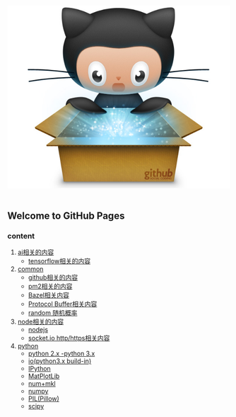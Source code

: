 <div align="center">
  <img src="https://github.com/ZhHong/ZhHong.github.io/blob/master/assets/img/gitopuss_open_box.jpg"><br><br>
</div>

## Welcome to GitHub Pages
### content
1. [ai相关的内容](https://github.com/ZhHong/ZhHong.github.io/tree/master/road/ai)
    * [tensorflow相关的内容](https://github.com/ZhHong/ZhHong.github.io/blob/master/road/ai/tensorflow.md)
2. [common](https://github.com/ZhHong/ZhHong.github.io/tree/master/road/common)
    * [github相关的内容](https://github.com/ZhHong/ZhHong.github.io/blob/master/road/common/github.md)
    * [pm2相关的内容](https://github.com/ZhHong/ZhHong.github.io/blob/master/road/common/pm2.md)
    * [Bazel相关内容](https://github.com/ZhHong/ZhHong.github.io/blob/master/road/common/Bazel.md)
    * [Protocol Buffer相关内容](https://github.com/ZhHong/ZhHong.github.io/blob/master/road/common/protocol_buffer.md)
    * [random 随机概率](https://github.com/ZhHong/ZhHong.github.io/blob/master/road/common/random.md)
3. [node相关的内容](https://github.com/ZhHong/ZhHong.github.io/tree/master/road/node)
    * [nodejs](https://github.com/ZhHong/ZhHong.github.io/blob/master/road/node/node.md)
    * [socket.io http/https相关内容](https://github.com/ZhHong/ZhHong.github.io/blob/master/road/node/socket.io.md)
4. [python](https://github.com/ZhHong/ZhHong.github.io/tree/master/road/python)
    * [python 2.x -python 3.x](https://github.com/ZhHong/ZhHong.github.io/blob/master/road/python/python2.x-python3.x.md)
    * [io(python3.x build-in)](https://github.com/ZhHong/ZhHong.github.io/blob/master/road/python/io(python3.x%20build-in).md)
    * [IPython](https://github.com/ZhHong/ZhHong.github.io/blob/master/road/python/IPython.md)
    * [MatPlotLib](https://github.com/ZhHong/ZhHong.github.io/blob/master/road/python/MatPlotLib.md)
    * [num+mkl](https://github.com/ZhHong/ZhHong.github.io/blob/master/road/python/num%2Bmkl.md)
    * [numpy](https://github.com/ZhHong/ZhHong.github.io/blob/master/road/python/numpy.md)
    * [PIL(Pillow)](https://github.com/ZhHong/ZhHong.github.io/blob/master/road/python/PIL(Pillow).md)
    * [scipy]()

<!-- ### 其它
[起点](https://github.com/ZhHong/ZhHong.github.io/blob/master/other/why.md) *20170618* -->

<!-- You can use the [editor on GitHub](https://github.com/ZhHong/ZhHong.github.io/edit/master/README.md) to maintain and preview the content for your website in Markdown files.

Whenever you commit to this repository, GitHub Pages will run [Jekyll](https://jekyllrb.com/) to rebuild the pages in your site, from the content in your Markdown files.

### Markdown

Markdown is a lightweight and easy-to-use syntax for styling your writing. It includes conventions for

```markdown
Syntax highlighted code block

# Header 1
## Header 2
### Header 3

- Bulleted
- List

1. Numbered
2. List

**Bold** and _Italic_ and `Code` text

[Link](url) and ![Image](src)
```

For more details see [GitHub Flavored Markdown](https://guides.github.com/features/mastering-markdown/).

### Jekyll Themes

Your Pages site will use the layout and styles from the Jekyll theme you have selected in your [repository settings](https://github.com/ZhHong/ZhHong.github.io/settings). The name of this theme is saved in the Jekyll `_config.yml` configuration file.

### Support or Contact

Having trouble with Pages? Check out our [documentation](https://help.github.com/categories/github-pages-basics/) or [contact support](https://github.com/contact) and we’ll help you sort it out.
-->
